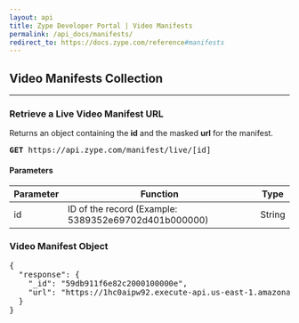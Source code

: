 ```yaml
---
layout: api
title: Zype Developer Portal | Video Manifests
permalink: /api_docs/manifests/
redirect_to: https://docs.zype.com/reference#manifests
---
```


## Video Manifests Collection
<hr>

### Retrieve a Live Video Manifest URL

Returns an object containing the **id** and the masked **url** for the manifest.

<pre><b>GET</b> https://api.zype.com/manifest/live/[id]</pre>

#### Parameters

Parameter | Function | Type
--------- | -------- | ----
id        | ID of the record (Example: 5389352e69702d401b000000) | String

### Video Manifest Object
<pre>{
  "response": {
    "_id": "59db911f6e82c2000100000e",
    "url": "https://1hc0aipw92.execute-api.us-east-1.amazonaws.com/latest/eyJ0eXAiOiJKV1QiLCJhbGciOiJIUzI1NiJ9.eyJhZF91cmwiOiJodHRwczovL3p5cGVsaXZlLWxoLmFrYW1haWhkLXN0YWdpbmcubmV0L2kvZGVmYXVsdF8xQEFzdGFjb21tL21hc3Rlci5tM3U4P3N0YXJ0PTE1MDc1NjE3MjkmaGRudHM9ZXhwJTNEMTUwODUzNTMxNSU3RWFjbCUzRCUyRiolNDBBc3RhY29tbSUyRiolN0VobWFjJTNENjhjMDU2MjRjNzQ0YzY4MWUyNDQ2YjcyZGFjYzllN2U1MWNhYTA5ZWRjZjgyNTk5ZTUwYzI0MmQ2ZjQzMWQ2MSIsInZpZGVvX2lkIjoiNTlkYjkxMWY2ZTgyYzIwMDAxMDAwMDBlIiwic2l0ZV9pZCI6IjU5ODMzMmVlODExMzc4MDAwMTAwMDBlNyIsImRhdGUiOiIyMDE3LTEwLTE5VDIxOjM1OjE1KzAwOjAwIiwiZW52Ijoic3RhZ2UifQ.v2H5T5BHO5jYFE2AQ1TW7EP33624up7oM3KuNOg6BBY"
  }
}</pre>
